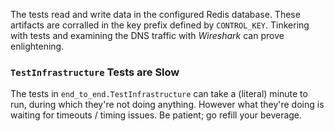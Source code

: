 The tests read and write data in the configured Redis database. These artifacts are corralled in the key
prefix defined by `CONTROL_KEY`. Tinkering with tests and examining the DNS traffic with _Wireshark_ can prove
enlightening.

### `TestInfrastructure` Tests are Slow

The tests in `end_to_end.TestInfrastructure` can take a (literal) minute to run, during which they're not
doing anything. However what they're doing is waiting for timeouts / timing issues. Be patient; go refill your
beverage.
